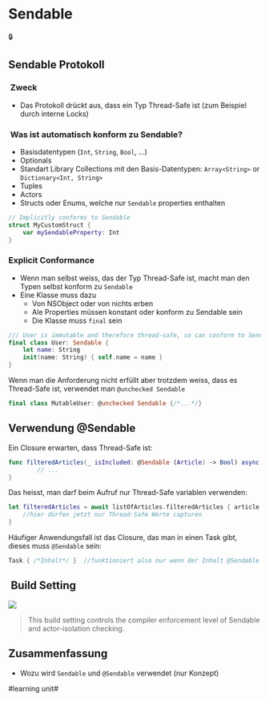 # Sendable
🔒

## Sendable Protokoll

###  Zweck
- Das Protokoll drückt aus, dass ein Typ Thread-Safe ist (zum Beispiel durch interne Locks)

###  Was ist automatisch konform zu Sendable?
- Basisdatentypen (`Int`, `String`, `Bool`, …)
- Optionals
- Standart Library Collections mit den Basis-Datentypen:  `Array<String>` or `Dictionary<Int, String>`
- Tuples
- Actors
- Structs oder Enums, welche nur `Sendable` properties enthalten

```swift
// Implicitly conforms to Sendable
struct MyCustomStruct {
    var mySendableProperty: Int
}
```


### Explicit Conformance
- Wenn man selbst weiss, das der Typ Thread-Safe ist, macht man den Typen selbst konform zu `Sendable`
- Eine Klasse muss dazu
	- Von NSObject oder von nichts erben
	- Ale Properties müssen konstant oder konform zu Sendable sein
	- Die Klasse muss `final` sein

```swift
/// User is immutable and therefore thread-safe, so can conform to Sendable
final class User: Sendable {
    let name: String
    init(name: String) { self.name = name }
}
```

Wenn man die Anforderung nicht erfüllt aber trotzdem weiss, dass es Thread-Safe ist, verwendet man `@unchecked Sendable`

```swift
final class MutableUser: @unchecked Sendable {/*...*/}
```


## Verwendung @Sendable

Ein Closure erwarten, dass Thread-Safe ist:

```swift
func filteredArticles(_ isIncluded: @Sendable (Article) -> Bool) async -> [Article] {
        // ...
}
```

Das heisst, man darf beim Aufruf nur Thread-Safe variablen verwenden:
```swift
let filteredArticles = await listOfArticles.filteredArticles { article in
	//hier dürfen jetzt nur Thread-Safe Werte capturen 
}
```

Häufiger Anwendungsfall ist das Closure, das man in einen Task gibt, dieses muss `@Sendable` sein:

```swift
Task { /*Inhalt*/ }  //funktioniert also nur wenn der Inhalt @Sendable ist
```

##  Build Setting

![][image-1]

> This build setting controls the compiler enforcement level of Sendable and actor-isolation checking.

## Zusammenfassung
- Wozu wird `Sendable` und `@Sendable` verwendet (nur Konzept)

[image-1]:	assets/Bildschirmfoto%202023-08-02%20um%2008.17.26.png

#learning unit#